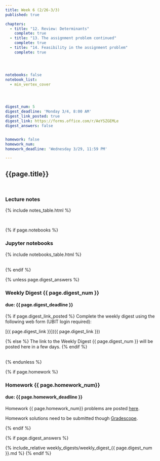 ```yaml
---
title: Week 6 (2/26-3/3)
published: true

chapters:
  - title: "12. Review: Determinants"
    complete: true
  - title: "13. The assignment problem continued"
    complete: true
  - title: "14. Feasibility in the assignment problem"
    complete: true




notebooks: false
notebook_list:
  - min_vertex_cover




digest_num: 5
digest_deadline: 'Monday 3/4, 8:00 AM'
digest_link_posted: true
digest_link: https://forms.office.com/r/AeYSZGEMLe
digest_answers: false


homework: false
homework_num: 
homework_deadline: 'Wednesday 3/29, 11:59 PM'

---
```


<style>
    ul {
        padding-left: 20px;
    }
</style>


## {{page.title}}

<br/>

### Lecture notes

{% include notes_table.html %}

<br/>

{% if page.notebooks %}
### Jupyter notebooks

{% include notebooks_table.html %}

<br/>
{% endif %}


{% unless page.digest_answers %}
### Weekly Digest {{ page.digest_num }}
#### due: {{ page.digest_deadline }}

{% if page.digest_link_posted %}
Complete the weekly digest using the following web form (UBIT login required):

[{{ page.digest_link }}]({{ page.digest_link }})

{% else %}
The link to the Weekly Digest {{ page.digest_num }} will be posted here
in a few days.
{% endif %}

<br/>
{% endunless %}


{% if page.homework %}
### Homework {{ page.homework_num}}
#### due: {{ page.homework_deadline }}

Homework {{ page.homework_num}} problems are posted <a href="{{ site.baseurl }}/assets/homework/hw_{{ page.homework_num }}.pdf" target="_blank">here</a>.

Homework solutions need to be submitted though [Gradescope](https://www.gradescope.com/).

{% endif %}



{% if page.digest_answers %}
<br/>

{% include_relative weekly_digests/weekly_digest_{{ page.digest_num }}.md %}
{% endif %}